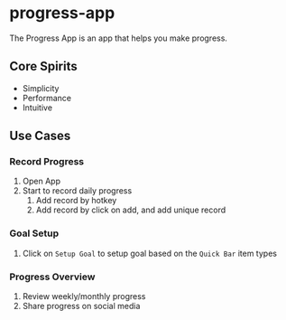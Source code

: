 # progress-app

The Progress App is an app that helps you make progress.

## Core Spirits

- Simplicity
- Performance
- Intuitive

## Use Cases

### Record Progress

1. Open App
2. Start to record daily progress
   1. Add record by hotkey
   2. Add record by click on add, and add unique record

### Goal Setup

1. Click on `Setup Goal` to setup goal based on the `Quick Bar` item types

### Progress Overview

1. Review weekly/monthly progress
2. Share progress on social media
